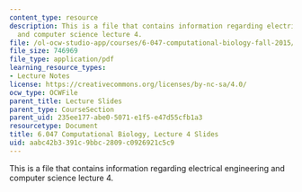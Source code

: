 ```yaml
---
content_type: resource
description: This is a file that contains information regarding electrical engineering
  and computer science lecture 4.
file: /ol-ocw-studio-app/courses/6-047-computational-biology-fall-2015/aabc42b3391c9bbc2809c0926921c5c9_MIT6_047F15_Lecture04.pdf
file_size: 746969
file_type: application/pdf
learning_resource_types:
- Lecture Notes
license: https://creativecommons.org/licenses/by-nc-sa/4.0/
ocw_type: OCWFile
parent_title: Lecture Slides
parent_type: CourseSection
parent_uid: 235ee177-abe0-5071-e1f5-e47d55cfb1a3
resourcetype: Document
title: 6.047 Computational Biology, Lecture 4 Slides
uid: aabc42b3-391c-9bbc-2809-c0926921c5c9
---
```

This is a file that contains information regarding electrical engineering and computer science lecture 4.
